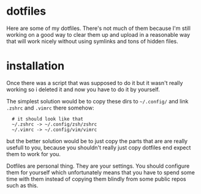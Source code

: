 # dotfiles

Here are some of my dotfiles.
There's not much of them because I'm still working on a good
way to clear them up and upload in a reasonable way that will
work nicely without using symlinks and tons of hidden files.

# installation
Once there was a script that was supposed to do it but it wasn't really
working so i deleted it and now you have to do it by yourself.

The simplest solution would be to copy these dirs to `~/.config/`
and link `.zshrc` and `.vimrc` there somehow:

```
  # it should look like that
  ~/.zshrc -> ~/.config/zsh/zshrc
  ~/.vimrc -> ~/.config/vim/vimrc
```

but the better solution would be to just copy the parts that 
are are really usefull to you, because you shouldn't really just
copy dotfiles end expect them to work for you.

Dotfiles are personal thing. They are your settings. You
should configure them for yourself which unfortunately means
that you have to spend some time with them instead of copying them
blindly from some public repos such as this.
